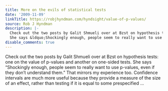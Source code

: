 ```yaml
---
title: More on the evils of statistical tests
date: '2009-11-09'
linkTitle: https://robjhyndman.com/hyndsight/value-of-p-values/
source: Rob J Hyndman
description: |-
  Check out the two posts by Galit Shmueli over at Bzst on hypothesis tests: one on the value of p-values and another on one-sided tests.
  She says &ldquo;Shockingly enough, people seem to really want to use p-values, even if they don&rsquo;t understand them.&rdquo; That mirrors my experience too. Confidence intervals are much more useful because they provide a measure of the size of an effect, rather than testing if it is equal to some prespecified ...
disable_comments: true
---
```

Check out the two posts by Galit Shmueli over at Bzst on hypothesis tests: one on the value of p-values and another on one-sided tests.
She says &ldquo;Shockingly enough, people seem to really want to use p-values, even if they don&rsquo;t understand them.&rdquo; That mirrors my experience too. Confidence intervals are much more useful because they provide a measure of the size of an effect, rather than testing if it is equal to some prespecified ...